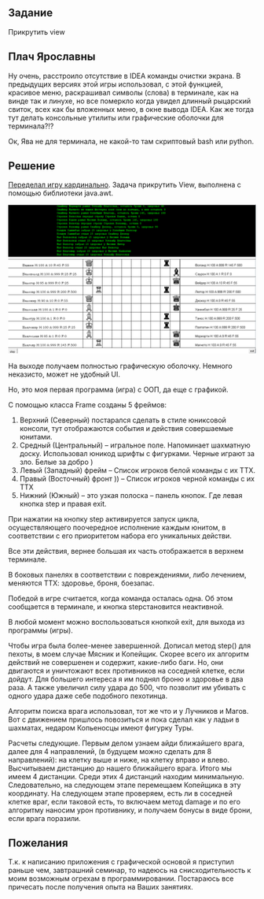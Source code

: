 ## Задание

Прикрутить view

## Плач Ярославны

Ну очень, расстроило отсутствие в IDEA команды очистки
экрана. В предыдущих версиях этой игры использовал, с этой функцией, красивое
меню, раскрашивал символы (слова) в терминале, как на винде так и линухе, но все померкло когда увидел длинный рыцарский свиток, всех как бы вложенных меню, в окне вывода IDEA. Как же тогда тут делать консольные утилиты или графические оболочки для терминала?!?

Ок, Ява не для терминала, не какой-то там скриптовый bash или python.

## Решение

[Переделал игру кардинально](https://github.com/allseenn/oop/tree/main/game). Задача прикрутить View, выполнена с помощью библиотеки java.awt.

<img src="05.png">

На выходе получаем полностью графическую оболочку. Немного неказисто, может не удобный UI.

Но, это моя первая программа (игра) с ООП, да еще с
графикой.

С помощью класса Frame созданы 5 фреймов:

1. Верхний (Северный) постарался сделать в стиле юниксовой консоли, тут отображаются события и действия совершаемые юнитами.
2. Средный (Центральный) – игральное поле. Напоминает шахматную доску. Использовал юникод шрифты с фигурками. Черные играют за зло. Белые за добро )
3. Левый (Западный) фрейм – Список игроков белой команды с их ТТХ.
4. Правый (Восточный) фронт )) – Список игроков черной команды с их ТТХ
5. Нижний (Южный) – это узкая полоска – панель кнопок. Где левая кнопка step и правая exit.

При нажатии на кнопку step активируется запуск цикла, осуществляющего поочередное исполнение каждым юнитом, в соответствии с его приоритетом набора его уникальных действи.

Все эти действия, вернее большая их часть отображается в верхнем терминале.

В боковых панелях в соответствии с повреждениями, либо лечением, меняются ТТХ: здоровье, броня, боезапас.

Победой в игре считается, когда команда осталась одна. Об этом сообщается в терминале, и кнопка stepстановится неактивной.

В любой момент можно воспользоваться кнопкой exit, для выхода из программы (игры).

Чтобы игра была более-менее завершенной. Дописал метод step() для пехоты, в моем случае Мясник и Копейщик. Скорее всего их алгоритм действий не совершенен и содержит, какие-либо баги. Но, они двигаются и уничтожают всех противников на соседней клетке, если дойдут. Для большего интереса я им поднял броню и здоровье в два раза. А также увеличил силу удара до 500, что позволит им убивать с одного удара даже себе подобного пехотинца.

Алгоритм поиска врага использовал, тот же что и у Лучников и Магов. Вот с движением пришлось повозиться и пока сделал как у ладьи в шахматах, недаром Копьеносцы имеют фигурку Туры.

Расчеты следующие. Первым делом узнаем айди ближайшего врага, далее для  4 направлений, (в будущем можно сделать для 8 направлений): на клетку выше и ниже, на клетку вправо и влево. Высчитываем дистанцию до нашего ближайшего врага. Итого мы имеем 4 дистанции. Среди этих 4 дистанций находим минимальную. Следовательно, на следующем этапе перемещаем Копейщика в эту координату. На следующем этапе проверяем, есть ли в соседней клетке враг, если таковой есть, то включаем метод damage и по его алгоритму наносим урон противнику, и получаем бонусы в виде брони, если врага поразили.

## Пожелания

Т.к. к написанию приложения с графической основой я приступил раньше чем, завтрашний семинар, то надеюсь на снисходительность к моим возможным огрехам в программировании. Постараюсь все причесать после получения опыта на Ваших занятиях.

